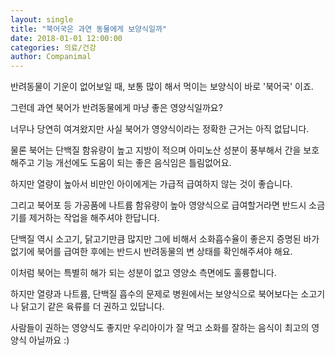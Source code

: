 ```yaml
---
layout: single
title: "북어국은 과연 동물에게 보양식일까"
date: 2018-01-01 12:00:00
categories: 의료/건강
author: Companimal
---
```


반려동물이 기운이 없어보일 때, 보통 많이 해서 먹이는 보양식이 바로 '북어국' 이죠.

그런데 과연 북어가 반려동물에게 마냥 좋은 영양식일까요?

너무나 당연히 여겨왔지만 사실 북어가 영양식이라는 정확한 근거는 아직 없답니다.

물론 북어는 단백질 함유량이 높고 지방이 적으며 아미노산 성분이 풍부해서 간을 보호해주고 기능 개선에도 도움이 되는 좋은 음식임은 틀림없어요.

하지만 열량이 높아서 비만인 아이에게는 가급적 급여하지 않는 것이 좋습니다.

그리고 북어포 등 가공품에 나트륨 함유량이 높아 영양식으로 급여할거라면 반드시 소금기를 제거하는 작업을 해주셔야 한답니다.

단백질 역시 소고기, 닭고기만큼 많지만 그에 비해서 소화흡수율이 좋은지 증명된 바가 없기에 북어를 급여한 후에는 반드시 반려동물의 변 상태를 확인해주셔야 해요.

이처럼 북어는 특별히 해가 되는 성분이 없고 영양소 측면에도 훌륭합니다.

하지만 열량과 나트륨, 단백질 흡수의 문제로 병원에서는 보양식으로 북어보다는 소고기나 닭고기 같은 육류를 더 권하고 있답니다.

사람들이 권하는 영양식도 좋지만 우리아이가 잘 먹고 소화를 잘하는 음식이 최고의 영양식 아닐까요 :)
